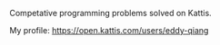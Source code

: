 Competative programming problems solved on Kattis.

My profile: https://open.kattis.com/users/eddy-qiang
